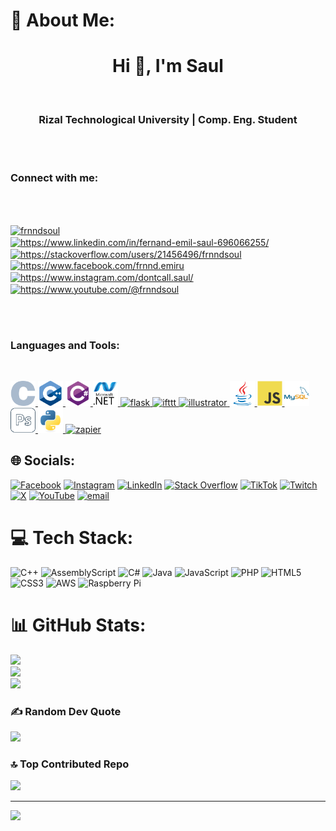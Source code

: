 # 💫 About Me:
<h1 align="center">Hi 👋, I'm Saul</h1><br><h3 align="center">Rizal Technological University | Comp. Eng. Student</h3><br><br><h3 align="left">Connect with me:</h3><br><p align="left"><br><a href="https://twitter.com/frnndsoul" target="blank"><img align="center" src="https://raw.githubusercontent.com/rahuldkjain/github-profile-readme-generator/master/src/images/icons/Social/twitter.svg" alt="frnndsoul" height="30" width="40" /></a><br><a href="https://linkedin.com/in/https://www.linkedin.com/in/fernand-emil-saul-696066255/" target="blank"><img align="center" src="https://raw.githubusercontent.com/rahuldkjain/github-profile-readme-generator/master/src/images/icons/Social/linked-in-alt.svg" alt="https://www.linkedin.com/in/fernand-emil-saul-696066255/" height="30" width="40" /></a><br><a href="https://stackoverflow.com/users/https://stackoverflow.com/users/21456496/frnndsoul" target="blank"><img align="center" src="https://raw.githubusercontent.com/rahuldkjain/github-profile-readme-generator/master/src/images/icons/Social/stack-overflow.svg" alt="https://stackoverflow.com/users/21456496/frnndsoul" height="30" width="40" /></a><br><a href="https://fb.com/https://www.facebook.com/frnnd.emiru" target="blank"><img align="center" src="https://raw.githubusercontent.com/rahuldkjain/github-profile-readme-generator/master/src/images/icons/Social/facebook.svg" alt="https://www.facebook.com/frnnd.emiru" height="30" width="40" /></a><br><a href="https://instagram.com/https://www.instagram.com/dontcall.saul/" target="blank"><img align="center" src="https://raw.githubusercontent.com/rahuldkjain/github-profile-readme-generator/master/src/images/icons/Social/instagram.svg" alt="https://www.instagram.com/dontcall.saul/" height="30" width="40" /></a><br><a href="https://www.youtube.com/c/https://www.youtube.com/@frnndsoul" target="blank"><img align="center" src="https://raw.githubusercontent.com/rahuldkjain/github-profile-readme-generator/master/src/images/icons/Social/youtube.svg" alt="https://www.youtube.com/@frnndsoul" height="30" width="40" /></a><br></p><br><br><h3 align="left">Languages and Tools:</h3><br><p align="left"> <a href="https://www.cprogramming.com/" target="_blank" rel="noreferrer"> <img src="https://raw.githubusercontent.com/devicons/devicon/master/icons/c/c-original.svg" alt="c" width="40" height="40"/> </a> <a href="https://www.w3schools.com/cpp/" target="_blank" rel="noreferrer"> <img src="https://raw.githubusercontent.com/devicons/devicon/master/icons/cplusplus/cplusplus-original.svg" alt="cplusplus" width="40" height="40"/> </a> <a href="https://www.w3schools.com/cs/" target="_blank" rel="noreferrer"> <img src="https://raw.githubusercontent.com/devicons/devicon/master/icons/csharp/csharp-original.svg" alt="csharp" width="40" height="40"/> </a> <a href="https://dotnet.microsoft.com/" target="_blank" rel="noreferrer"> <img src="https://raw.githubusercontent.com/devicons/devicon/master/icons/dot-net/dot-net-original-wordmark.svg" alt="dotnet" width="40" height="40"/> </a> <a href="https://flask.palletsprojects.com/" target="_blank" rel="noreferrer"> <img src="https://www.vectorlogo.zone/logos/pocoo_flask/pocoo_flask-icon.svg" alt="flask" width="40" height="40"/> </a> <a href="https://ifttt.com/" target="_blank" rel="noreferrer"> <img src="https://www.vectorlogo.zone/logos/ifttt/ifttt-ar21.svg" alt="ifttt" width="40" height="40"/> </a> <a href="https://www.adobe.com/in/products/illustrator.html" target="_blank" rel="noreferrer"> <img src="https://www.vectorlogo.zone/logos/adobe_illustrator/adobe_illustrator-icon.svg" alt="illustrator" width="40" height="40"/> </a> <a href="https://www.java.com" target="_blank" rel="noreferrer"> <img src="https://raw.githubusercontent.com/devicons/devicon/master/icons/java/java-original.svg" alt="java" width="40" height="40"/> </a> <a href="https://developer.mozilla.org/en-US/docs/Web/JavaScript" target="_blank" rel="noreferrer"> <img src="https://raw.githubusercontent.com/devicons/devicon/master/icons/javascript/javascript-original.svg" alt="javascript" width="40" height="40"/> </a> <a href="https://www.mysql.com/" target="_blank" rel="noreferrer"> <img src="https://raw.githubusercontent.com/devicons/devicon/master/icons/mysql/mysql-original-wordmark.svg" alt="mysql" width="40" height="40"/> </a> <a href="https://www.photoshop.com/en" target="_blank" rel="noreferrer"> <img src="https://raw.githubusercontent.com/devicons/devicon/master/icons/photoshop/photoshop-line.svg" alt="photoshop" width="40" height="40"/> </a> <a href="https://www.python.org" target="_blank" rel="noreferrer"> <img src="https://raw.githubusercontent.com/devicons/devicon/master/icons/python/python-original.svg" alt="python" width="40" height="40"/> </a> <a href="https://zapier.com" target="_blank" rel="noreferrer"> <img src="https://www.vectorlogo.zone/logos/zapier/zapier-icon.svg" alt="zapier" width="40" height="40"/> </a> </p>


## 🌐 Socials:
[![Facebook](https://img.shields.io/badge/Facebook-%231877F2.svg?logo=Facebook&logoColor=white)](https://facebook.com/frnnd.emiru) [![Instagram](https://img.shields.io/badge/Instagram-%23E4405F.svg?logo=Instagram&logoColor=white)](https://instagram.com/dontcall.saul) [![LinkedIn](https://img.shields.io/badge/LinkedIn-%230077B5.svg?logo=linkedin&logoColor=white)](https://linkedin.com/in/frnndsoul) [![Stack Overflow](https://img.shields.io/badge/-Stackoverflow-FE7A16?logo=stack-overflow&logoColor=white)](https://stackoverflow.com/users/frnndsoul) [![TikTok](https://img.shields.io/badge/TikTok-%23000000.svg?logo=TikTok&logoColor=white)](https://tiktok.com/@frnndsoul) [![Twitch](https://img.shields.io/badge/Twitch-%239146FF.svg?logo=Twitch&logoColor=white)](https://twitch.tv/frnndsoul) [![X](https://img.shields.io/badge/X-black.svg?logo=X&logoColor=white)](https://x.com/frnndsoul) [![YouTube](https://img.shields.io/badge/YouTube-%23FF0000.svg?logo=YouTube&logoColor=white)](https://youtube.com/@https://www.youtube.com/@FrnndSoul) [![email](https://img.shields.io/badge/Email-D14836?logo=gmail&logoColor=white)](mailto:saulfernandemil@gmail.com) 

# 💻 Tech Stack:
![C++](https://img.shields.io/badge/c++-%2300599C.svg?style=for-the-badge&logo=c%2B%2B&logoColor=white) ![AssemblyScript](https://img.shields.io/badge/assembly%20script-%23000000.svg?style=for-the-badge&logo=assemblyscript&logoColor=white) ![C#](https://img.shields.io/badge/c%23-%23239120.svg?style=for-the-badge&logo=csharp&logoColor=white) ![Java](https://img.shields.io/badge/java-%23ED8B00.svg?style=for-the-badge&logo=openjdk&logoColor=white) ![JavaScript](https://img.shields.io/badge/javascript-%23323330.svg?style=for-the-badge&logo=javascript&logoColor=%23F7DF1E) ![PHP](https://img.shields.io/badge/php-%23777BB4.svg?style=for-the-badge&logo=php&logoColor=white) ![HTML5](https://img.shields.io/badge/html5-%23E34F26.svg?style=for-the-badge&logo=html5&logoColor=white) ![CSS3](https://img.shields.io/badge/css3-%231572B6.svg?style=for-the-badge&logo=css3&logoColor=white) ![AWS](https://img.shields.io/badge/AWS-%23FF9900.svg?style=for-the-badge&logo=amazon-aws&logoColor=white) ![Raspberry Pi](https://img.shields.io/badge/-Raspberry_Pi-C51A4A?style=for-the-badge&logo=Raspberry-Pi)
# 📊 GitHub Stats:
![](https://github-readme-stats.vercel.app/api?username=frnndsoul&theme=dark&hide_border=false&include_all_commits=true&count_private=false)<br/>
![](https://nirzak-streak-stats.vercel.app/?user=frnndsoul&theme=dark&hide_border=false)<br/>
![](https://github-readme-stats.vercel.app/api/top-langs/?username=frnndsoul&theme=dark&hide_border=false&include_all_commits=true&count_private=false&layout=compact)

### ✍️ Random Dev Quote
![](https://quotes-github-readme.vercel.app/api?type=horizontal&theme=radical)

### 🔝 Top Contributed Repo
![](https://github-contributor-stats.vercel.app/api?username=frnndsoul&limit=5&theme=dark&combine_all_yearly_contributions=true)

---
[![](https://visitcount.itsvg.in/api?id=frnndsoul&icon=0&color=0)](https://visitcount.itsvg.in)

<!-- Proudly created with GPRM ( https://gprm.itsvg.in ) -->
